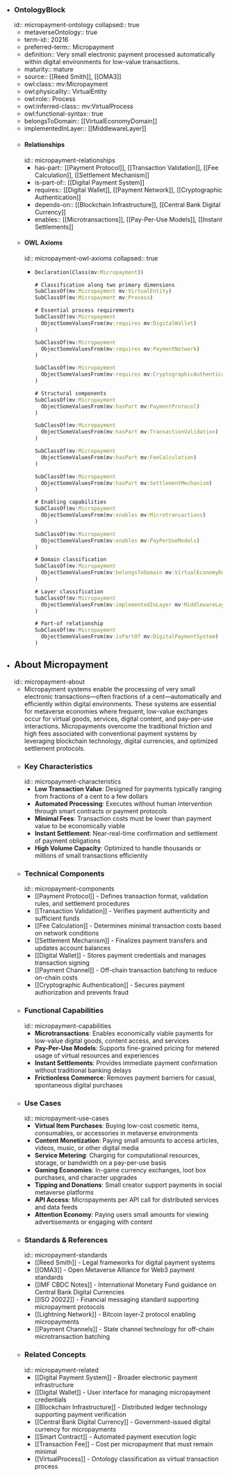 - ### OntologyBlock
  id:: micropayment-ontology
  collapsed:: true
	- metaverseOntology:: true
	- term-id:: 20216
	- preferred-term:: Micropayment
	- definition:: Very small electronic payment processed automatically within digital environments for low-value transactions.
	- maturity:: mature
	- source:: [[Reed Smith]], [[OMA3]]
	- owl:class:: mv:Micropayment
	- owl:physicality:: VirtualEntity
	- owl:role:: Process
	- owl:inferred-class:: mv:VirtualProcess
	- owl:functional-syntax:: true
	- belongsToDomain:: [[VirtualEconomyDomain]]
	- implementedInLayer:: [[MiddlewareLayer]]
	- #### Relationships
	  id:: micropayment-relationships
		- has-part:: [[Payment Protocol]], [[Transaction Validation]], [[Fee Calculation]], [[Settlement Mechanism]]
		- is-part-of:: [[Digital Payment System]]
		- requires:: [[Digital Wallet]], [[Payment Network]], [[Cryptographic Authentication]]
		- depends-on:: [[Blockchain Infrastructure]], [[Central Bank Digital Currency]]
		- enables:: [[Microtransactions]], [[Pay-Per-Use Models]], [[Instant Settlements]]
	- #### OWL Axioms
	  id:: micropayment-owl-axioms
	  collapsed:: true
		- ```clojure
		  Declaration(Class(mv:Micropayment))

		  # Classification along two primary dimensions
		  SubClassOf(mv:Micropayment mv:VirtualEntity)
		  SubClassOf(mv:Micropayment mv:Process)

		  # Essential process requirements
		  SubClassOf(mv:Micropayment
		    ObjectSomeValuesFrom(mv:requires mv:DigitalWallet)
		  )

		  SubClassOf(mv:Micropayment
		    ObjectSomeValuesFrom(mv:requires mv:PaymentNetwork)
		  )

		  SubClassOf(mv:Micropayment
		    ObjectSomeValuesFrom(mv:requires mv:CryptographicAuthentication)
		  )

		  # Structural components
		  SubClassOf(mv:Micropayment
		    ObjectSomeValuesFrom(mv:hasPart mv:PaymentProtocol)
		  )

		  SubClassOf(mv:Micropayment
		    ObjectSomeValuesFrom(mv:hasPart mv:TransactionValidation)
		  )

		  SubClassOf(mv:Micropayment
		    ObjectSomeValuesFrom(mv:hasPart mv:FeeCalculation)
		  )

		  SubClassOf(mv:Micropayment
		    ObjectSomeValuesFrom(mv:hasPart mv:SettlementMechanism)
		  )

		  # Enabling capabilities
		  SubClassOf(mv:Micropayment
		    ObjectSomeValuesFrom(mv:enables mv:Microtransactions)
		  )

		  SubClassOf(mv:Micropayment
		    ObjectSomeValuesFrom(mv:enables mv:PayPerUseModels)
		  )

		  # Domain classification
		  SubClassOf(mv:Micropayment
		    ObjectSomeValuesFrom(mv:belongsToDomain mv:VirtualEconomyDomain)
		  )

		  # Layer classification
		  SubClassOf(mv:Micropayment
		    ObjectSomeValuesFrom(mv:implementedInLayer mv:MiddlewareLayer)
		  )

		  # Part-of relationship
		  SubClassOf(mv:Micropayment
		    ObjectSomeValuesFrom(mv:isPartOf mv:DigitalPaymentSystem)
		  )
		  ```
- ## About Micropayment
  id:: micropayment-about
	- Micropayment systems enable the processing of very small electronic transactions—often fractions of a cent—automatically and efficiently within digital environments. These systems are essential for metaverse economies where frequent, low-value exchanges occur for virtual goods, services, digital content, and pay-per-use interactions. Micropayments overcome the traditional friction and high fees associated with conventional payment systems by leveraging blockchain technology, digital currencies, and optimized settlement protocols.
	- ### Key Characteristics
	  id:: micropayment-characteristics
		- **Low Transaction Value**: Designed for payments typically ranging from fractions of a cent to a few dollars
		- **Automated Processing**: Executes without human intervention through smart contracts or payment protocols
		- **Minimal Fees**: Transaction costs must be lower than payment value to be economically viable
		- **Instant Settlement**: Near-real-time confirmation and settlement of payment obligations
		- **High Volume Capacity**: Optimized to handle thousands or millions of small transactions efficiently
	- ### Technical Components
	  id:: micropayment-components
		- [[Payment Protocol]] - Defines transaction format, validation rules, and settlement procedures
		- [[Transaction Validation]] - Verifies payment authenticity and sufficient funds
		- [[Fee Calculation]] - Determines minimal transaction costs based on network conditions
		- [[Settlement Mechanism]] - Finalizes payment transfers and updates account balances
		- [[Digital Wallet]] - Stores payment credentials and manages transaction signing
		- [[Payment Channel]] - Off-chain transaction batching to reduce on-chain costs
		- [[Cryptographic Authentication]] - Secures payment authorization and prevents fraud
	- ### Functional Capabilities
	  id:: micropayment-capabilities
		- **Microtransactions**: Enables economically viable payments for low-value digital goods, content access, and services
		- **Pay-Per-Use Models**: Supports fine-grained pricing for metered usage of virtual resources and experiences
		- **Instant Settlements**: Provides immediate payment confirmation without traditional banking delays
		- **Frictionless Commerce**: Removes payment barriers for casual, spontaneous digital purchases
	- ### Use Cases
	  id:: micropayment-use-cases
		- **Virtual Item Purchases**: Buying low-cost cosmetic items, consumables, or accessories in metaverse environments
		- **Content Monetization**: Paying small amounts to access articles, videos, music, or other digital media
		- **Service Metering**: Charging for computational resources, storage, or bandwidth on a pay-per-use basis
		- **Gaming Economies**: In-game currency exchanges, loot box purchases, and character upgrades
		- **Tipping and Donations**: Small creator support payments in social metaverse platforms
		- **API Access**: Micropayments per API call for distributed services and data feeds
		- **Attention Economy**: Paying users small amounts for viewing advertisements or engaging with content
	- ### Standards & References
	  id:: micropayment-standards
		- [[Reed Smith]] - Legal frameworks for digital payment systems
		- [[OMA3]] - Open Metaverse Alliance for Web3 payment standards
		- [[IMF CBDC Notes]] - International Monetary Fund guidance on Central Bank Digital Currencies
		- [[ISO 20022]] - Financial messaging standard supporting micropayment protocols
		- [[Lightning Network]] - Bitcoin layer-2 protocol enabling micropayments
		- [[Payment Channels]] - State channel technology for off-chain microtransaction batching
	- ### Related Concepts
	  id:: micropayment-related
		- [[Digital Payment System]] - Broader electronic payment infrastructure
		- [[Digital Wallet]] - User interface for managing micropayment credentials
		- [[Blockchain Infrastructure]] - Distributed ledger technology supporting payment verification
		- [[Central Bank Digital Currency]] - Government-issued digital currency for micropayments
		- [[Smart Contract]] - Automated payment execution logic
		- [[Transaction Fee]] - Cost per micropayment that must remain minimal
		- [[VirtualProcess]] - Ontology classification as virtual transaction process
